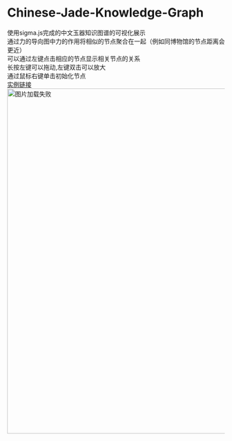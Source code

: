 # Chinese-Jade-Knowledge-Graph
使用sigma.js完成的中文玉器知识图谱的可视化展示<br>
通过力的导向图中力的作用将相似的节点聚合在一起（例如同博物馆的节点距离会更近）<br>
可以通过左键点击相应的节点显示相关节点的关系<br>
长按左键可以拖动,左键双击可以放大<br>
通过鼠标右键单击初始化节点<br>
[实例链接](https://lhmdanchaofan.github.io/Chinese-Jade-Knowledge-Graph/test.html)<br>
<img src="https://github.com/LHMdanchaofan/Chinese-Jade-Knowledge-Graph/blob/master/kg.PNG" width="950" height="800" alt="图片加载失败"/>
